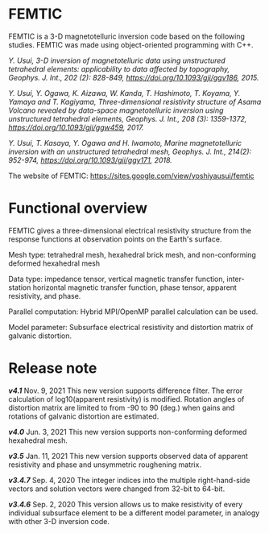 # FEMTIC
FEMTIC is a 3-D magnetotelluric inversion code based on the following studies. 
FEMTIC was made using object-oriented programming with C++.

*Y. Usui, 3-D inversion of magnetotelluric data using unstructured tetrahedral elements: applicability to data affected by topography, Geophys. J. Int., 202 (2): 828-849, https://doi.org/10.1093/gji/ggv186, 2015.*

*Y. Usui, Y. Ogawa, K. Aizawa, W. Kanda, T. Hashimoto, T. Koyama, Y. Yamaya and T. Kagiyama, Three-dimensional resistivity structure of Asama Volcano revealed by data-space magnetotelluric inversion using unstructured tetrahedral elements, Geophys. J. Int., 208 (3): 1359-1372, https://doi.org/10.1093/gji/ggw459, 2017.*

*Y. Usui, T. Kasaya, Y. Ogawa and H. Iwamoto, Marine magnetotelluric inversion with an unstructured tetrahedral mesh, Geophys. J. Int., 214(2): 952-974, https://doi.org/10.1093/gji/ggy171, 2018.*

The website of FEMTIC:
https://sites.google.com/view/yoshiyausui/femtic

# Functional overview
FEMTIC gives a three-dimensional electrical resistivity structure from the response functions at observation points on the Earth's surface.

Mesh type: tetrahedral mesh, hexahedral brick mesh, and non-conforming deformed hexahedral mesh

Data type: impedance tensor, vertical magnetic transfer function, inter-station horizontal magnetic transfer function, phase tensor, apparent resistivity, and phase.

Parallel computation: Hybrid MPI/OpenMP parallel calculation can be used.

Model parameter: Subsurface electrical resistivity and distortion matrix of galvanic distortion.

# Release note
***v4.1*** Nov. 9, 2021 This new version supports difference filter. The error calculation of log10(apparent resistivity) is modified. Rotation angles of distortion matrix are limited to from -90 to 90 (deg.) when gains and rotations of galvanic distortion are estimated.

***v4.0*** Jun. 3, 2021 This new version supports non-conforming deformed hexahedral mesh.

***v3.5*** Jan. 11, 2021 This new version supports observed data of apparent resistivity and phase and unsymmetric roughening matrix.

***v3.4.7*** Sep. 4, 2020 The integer indices into the multiple right-hand-side vectors and solution vectors were changed from 32-bit to 64-bit.

***v3.4.6*** Sep. 2, 2020 This version allows us to make resistivity of every individual subsurface element to be a different model parameter, in analogy with other 3-D inversion code.


